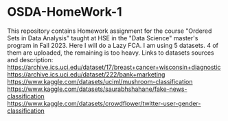 # OSDA-HomeWork-1
This repository contains Homework assignment for the course "Ordered Sets in Data Analysis" taught at HSE in the "Data Science" master's program in Fall 2023.
Here I will do a Lazy FCA.
I am using 5 datasets. 4 of them are uploaded, the remaining is too heavy. Links to datasets sources and description:  
https://archive.ics.uci.edu/dataset/17/breast+cancer+wisconsin+diagnostic  
https://archive.ics.uci.edu/dataset/222/bank+marketing  
https://www.kaggle.com/datasets/uciml/mushroom-classification  
https://www.kaggle.com/datasets/saurabhshahane/fake-news-classification  
https://www.kaggle.com/datasets/crowdflower/twitter-user-gender-classification  

